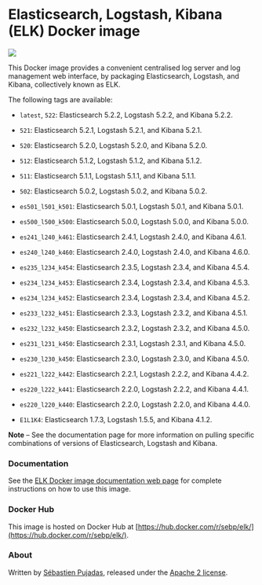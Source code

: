 # Elasticsearch, Logstash, Kibana (ELK) Docker image

[![](https://badge.imagelayers.io/sebp/elk:latest.svg)](https://imagelayers.io/?images=sebp/elk:latest 'Get your own badge on imagelayers.io')

This Docker image provides a convenient centralised log server and log management web interface, by packaging Elasticsearch, Logstash, and Kibana, collectively known as ELK.

The following tags are available:

- `latest`, `522`: Elasticsearch 5.2.2, Logstash 5.2.2, and Kibana 5.2.2.

- `521`: Elasticsearch 5.2.1, Logstash 5.2.1, and Kibana 5.2.1.

- `520`: Elasticsearch 5.2.0, Logstash 5.2.0, and Kibana 5.2.0.

- `512`: Elasticsearch 5.1.2, Logstash 5.1.2, and Kibana 5.1.2.

- `511`: Elasticsearch 5.1.1, Logstash 5.1.1, and Kibana 5.1.1.

- `502`: Elasticsearch 5.0.2, Logstash 5.0.2, and Kibana 5.0.2.

- `es501_l501_k501`: Elasticsearch 5.0.1, Logstash 5.0.1, and Kibana 5.0.1.

- `es500_l500_k500`: Elasticsearch 5.0.0, Logstash 5.0.0, and Kibana 5.0.0.

- `es241_l240_k461`: Elasticsearch 2.4.1, Logstash 2.4.0, and Kibana 4.6.1.

- `es240_l240_k460`: Elasticsearch 2.4.0, Logstash 2.4.0, and Kibana 4.6.0.

- `es235_l234_k454`: Elasticsearch 2.3.5, Logstash 2.3.4, and Kibana 4.5.4.

- `es234_l234_k453`: Elasticsearch 2.3.4, Logstash 2.3.4, and Kibana 4.5.3.

- `es234_l234_k452`: Elasticsearch 2.3.4, Logstash 2.3.4, and Kibana 4.5.2.

- `es233_l232_k451`: Elasticsearch 2.3.3, Logstash 2.3.2, and Kibana 4.5.1.

- `es232_l232_k450`: Elasticsearch 2.3.2, Logstash 2.3.2, and Kibana 4.5.0.

- `es231_l231_k450`: Elasticsearch 2.3.1, Logstash 2.3.1, and Kibana 4.5.0.
 
- `es230_l230_k450`: Elasticsearch 2.3.0, Logstash 2.3.0, and Kibana 4.5.0.

- `es221_l222_k442`: Elasticsearch 2.2.1, Logstash 2.2.2, and Kibana 4.4.2.

- `es220_l222_k441`: Elasticsearch 2.2.0, Logstash 2.2.2, and Kibana 4.4.1.

- `es220_l220_k440`: Elasticsearch 2.2.0, Logstash 2.2.0, and Kibana 4.4.0.

- `E1L1K4`: Elasticsearch 1.7.3, Logstash 1.5.5, and Kibana 4.1.2.

**Note** – See the documentation page for more information on pulling specific combinations of versions of Elasticsearch, Logstash and Kibana.

### Documentation

See the [ELK Docker image documentation web page](http://elk-docker.readthedocs.io/) for complete instructions on how to use this image.

### Docker Hub

This image is hosted on Docker Hub at [https://hub.docker.com/r/sebp/elk/](https://hub.docker.com/r/sebp/elk/).

### About

Written by [Sébastien Pujadas](https://pujadas.net), released under the [Apache 2 license](https://www.apache.org/licenses/LICENSE-2.0).

